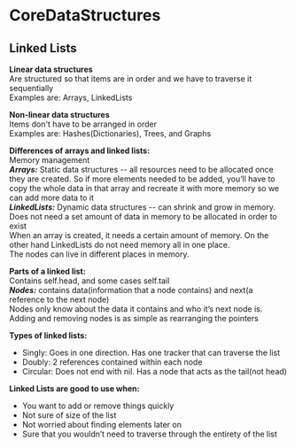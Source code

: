 # CoreDataStructures

## Linked Lists

**Linear data structures**  
Are structured so that items are in order and we have to traverse it sequentially  
Examples are: Arrays, LinkedLists  

**Non-linear data structures**  
Items don't have to be arranged in order  
Examples are: Hashes(Dictionaries), Trees, and Graphs  

   
**Differences of arrays and linked lists:**  
Memory management  
***Arrays:*** Static data structures -- all resources need to be allocated once they are created.
So if more elements needed to be added, you’ll have to copy the whole data in that array and recreate it with
more memory so we can add more data to it   
***LinkedLists:*** Dynamic data structures -- can shrink and grow in memory. Does not need a set amount of data in memory
to be allocated in order to exist  
When an array is created, it needs a certain amount of memory. On the other hand LinkedLists do not need memory all
in one place.  
The nodes can live in different places in memory.  

**Parts of a linked list:**  
Contains self.head, and some cases self.tail  
***Nodes:*** contains data(information that a node contains) and next(a reference to the next node)  
Nodes only know about the data it contains and who it’s next node is.  
Adding and removing nodes is as simple as rearranging the pointers  

**Types of linked lists:**  
 - Singly: Goes in one direction. Has one tracker that can traverse the list  
 - Doubly: 2 references contained within each node  
 - Circular: Does not end with nil. Has a node that acts as the tail(not head)  
 
 **Linked Lists are good to use when:**  
   - You want to add or remove things quickly  
   - Not sure of size of the list  
   - Not worried about finding elements later on  
   - Sure that you wouldn’t need to traverse through the entirety of the list  
